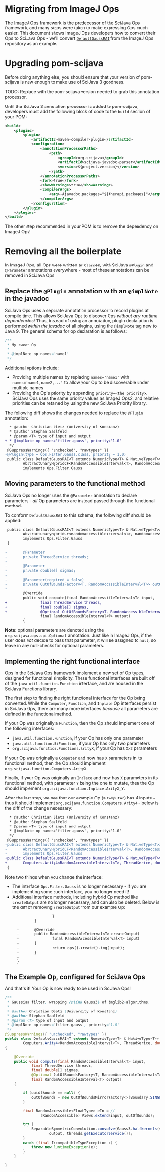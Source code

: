 # Migrating from ImageJ Ops

The [ImageJ Ops](https://imagej.net/libs/imagej-ops/index) framework is the predecessor of the SciJava Ops framework, and many steps were taken to make expressing Ops much easier. This document shows ImageJ Ops developers how to convert their Ops to SciJava Ops - we'll convert [`DefaultGaussRAI`](https://github.com/imagej/imagej-ops/blob/master/src/main/java/net/imagej/ops/filter/gauss/DefaultGaussRAI.java) from the ImageJ Ops repository as an example.

# Upgrading pom-scijava

Before doing anything else, you should ensure that your version of pom-scijava is new enough to make use of SciJava 3 goodness.

TODO: Replace with the pom-scijava version needed to grab this annotation processor.

Until the SciJava 3 annotation processor is added to pom-scijava, developers must add the following block of code to the `build` section of your POM:

```xml
<build>
    <plugins>
        <plugin>
            <artifactId>maven-compiler-plugin</artifactId>
            <configuration>
                <annotationProcessorPaths>
                    <path>
                        <groupId>org.scijava</groupId>
                        <artifactId>scijava-javadoc-parser</artifactId>
                        <version>${project.version}</version>
                    </path>
                </annotationProcessorPaths>
                <fork>true</fork>
                <showWarnings>true</showWarnings>
                <compilerArgs>
                    <arg>-Ajavadoc.packages="${therapi.packages}"</arg>
                </compilerArgs>
            </configuration>
        </plugin>
    </plugins>
</build>
```

The other step recommended in your POM is to remove the dependency on ImageJ Ops!

# Removing all the boilerplate

In ImageJ Ops, all Ops were written as `Class`es, with SciJava `@Plugin` and `@Parameter` annotations everywhere - most of these annotations can be removed in SciJava Ops!

## Replace the `@Plugin` annotation with an `@implNote` in the javadoc

SciJava Ops uses a separate annotation processor to record plugins at compile time. This allows SciJava Ops to discover Ops *without any runtime dependencies*! Thus, instead of using an annotation, plugin declaration is performed *within the javadoc* of all plugins, using the `@implNote` tag new to Java 9. The general schema for op declaration is as follows:

```java
/**
 * My sweet Op
 * 
 * @implNote op names='name1'
 */
```

Additional options include:
* Providing multiple names by replacing `names='name1'` with `names='name1,name2,...'` to allow your Op to be discoverable under multiple names
* Providing the Op's priority by appending `priority=<the priority>`. SciJava Ops uses the same priority values as ImageJ Ops2, and relative priorities can be retained by using the new SciJava Priority library.

The following diff shows the changes needed to replace the `@Plugin` annotation:

```diff
  * @author Christian Dietz (University of Konstanz)
  * @author Stephan Saalfeld
  * @param <T> type of input and output
+ * @implNote op names='filter.gauss', priority='1.0'
  */
 @SuppressWarnings({ "unchecked", "rawtypes" })
-@Plugin(type = Ops.Filter.Gauss.class, priority = 1.0)
 public class DefaultGaussRAI<T extends NumericType<T> & NativeType<T>> extends
        AbstractUnaryHybridCF<RandomAccessibleInterval<T>, RandomAccessibleInterval<T>>
        implements Ops.Filter.Gauss
```

## Moving parameters to the functional method

SciJava Ops no longer uses the `@Parameter` annotation to declare parameters - *all* Op parameters are instead passed through the functional method.

To conform `DefaultGaussRAI` to this schema, the following diff should be applied:

```diff
 public class DefaultGaussRAI<T extends NumericType<T> & NativeType<T>> extends
        AbstractUnaryHybridCF<RandomAccessibleInterval<T>, RandomAccessibleInterval<T>>
        implements Ops.Filter.Gauss
 {
 
-       @Parameter
-       private ThreadService threads;
-
-       @Parameter
-       private double[] sigmas;
-
-       @Parameter(required = false)
-       private OutOfBoundsFactory<T, RandomAccessibleInterval<T>> outOfBounds;
-
        @Override
        public void compute(final RandomAccessibleInterval<T> input,
+               final ThreadService threads,
+               final double[] sigmas,
+               @Optional OutOfBoundsFactory<T, RandomAccessibleInterval<T>> outOfBounds,
                final RandomAccessibleInterval<T> output)
        {
```

**Note**: optional parameters are denoted using the `org.scijava.ops.spi.Optional` annotation. Just like in ImageJ Ops, if the user does *not* decide to pass that parameter, it will be assigned to `null`, so leave in any null-checks for optional parameters.

## Implementing the right functional interface

Ops in the SciJava Ops framework implement a new set of Op types, designed for functional simplicity. These functional interfaces are built off of the `java.util.function.Function` interface, and are housed in the SciJava Functions library. 

The first step to finding the right functional interface for the Op being converted. While the `Computer`, `Function`, and `Inplace` Op interfaces persist in SciJava Ops, there are many more interfaces *because* all parameters are defined in the functional method.

If your Op was originally a `Function`, then the Op should implement one of the following interfaces:
* `java.util.function.Function`, if your Op has only one parameter
* `java.util.function.BiFunction`, if your Op has only two parameters
* `org.scijava.function.Functions.ArityX`, if your Op has `X>2` parameters

If your Op was originally a `Computer` and now has `X` parameters in its functional method, then the Op should implement `org.scijava.function.Computers.ArityX`.

Finally, if your Op was originally an `Inplace` and now has `X` parameters in its functional method, with parameter `Y` being the one to mutate, then the Op should implement `org.scijava.function.Inplace.ArityX_Y`.

After the last step, we see that our example Op (a `Computer`) has 4 inputs - thus it should implement `org.scijava.function.Computers.Arity4` - below is the diff of the change necessary:

```diff
  * @author Christian Dietz (University of Konstanz)
  * @author Stephan Saalfeld
  * @param <T> type of input and output
  * @implNote op names='filter.gauss', priority='1.0'
  */
 @SuppressWarnings({ "unchecked", "rawtypes" })
-public class DefaultGaussRAI<T extends NumericType<T> & NativeType<T>> extends
-       AbstractUnaryHybridCF<RandomAccessibleInterval<T>, RandomAccessibleInterval<T>>
-       implements Ops.Filter.Gauss
+public class DefaultGaussRAI<T extends NumericType<T> & NativeType<T>> implements
+       Computers.Arity4<RandomAccessibleInterval<T>, ThreadSerice, double[], OutOfBoundsFactory<T, RandomAccessibleInterval<T>>, RandomAccessibleInterval<T>>
 {
```

Note two things when you change the interface:
* The interface `Ops.Filter.Gauss` is no longer necessary - if you are implementing some such interface, you no longer need it!
* Additional interface methods, including hybrid Op method like `createOutput` are no longer necessary, and can also be deleted. Below is the diff of removing `createOutput` from our example Op:
  ```diff
                    }
            }

    -       @Override
    -       public RandomAccessibleInterval<T> createOutput(
    -               final RandomAccessibleInterval<T> input)
    -       {
    -               return ops().create().img(input);
    -       }
    -
    }
  ```

## The Example Op, configured for SciJava Ops

And that's it! Your Op is now ready to be used in SciJava Ops!

```java
/**
 * Gaussian filter, wrapping {@link Gauss3} of imglib2-algorithms.
 *
 * @author Christian Dietz (University of Konstanz)
 * @author Stephan Saalfeld
 * @param <T> type of input and output
 * @implNote op names='filter.gauss', priority='1.0'
 */
@SuppressWarnings({ "unchecked", "rawtypes" })
public class DefaultGaussRAI<T extends NumericType<T> & NativeType<T>> implements
		Computers.Arity4<RandomAccessibleInterval<T>, ThreadSerice, double[], OutOfBoundsFactory<T, RandomAccessibleInterval<T>>, RandomAccessibleInterval<T>>
{

	@Override
	public void compute(final RandomAccessibleInterval<T> input,
			final ThreadService threads,
			final double[] sigmas,
			@Optional OutOfBoundsFactory<T, RandomAccessibleInterval<T>> outOfBounds,
			final RandomAccessibleInterval<T> output)
	{

		if (outOfBounds == null) {
			outOfBounds = new OutOfBoundsMirrorFactory<>(Boundary.SINGLE);
		}

		final RandomAccessible<FloatType> eIn = //
				(RandomAccessible) Views.extend(input, outOfBounds);

		try {
			SeparableSymmetricConvolution.convolve(Gauss3.halfkernels(sigmas), eIn,
					output, threads.getExecutorService());
		}
		catch (final IncompatibleTypeException e) {
			throw new RuntimeException(e);
		}
	}

}
```
